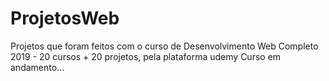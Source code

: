 # ProjetosWeb
Projetos que foram feitos com o curso de Desenvolvimento Web Completo 2019 - 20 cursos + 20 projetos, pela plataforma udemy
Curso em andamento...
